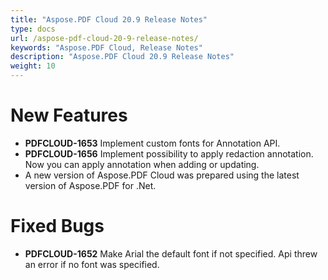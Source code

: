 ```yaml
---
title: "Aspose.PDF Cloud 20.9 Release Notes"
type: docs
url: /aspose-pdf-cloud-20-9-release-notes/
keywords: "Aspose.PDF Cloud, Release Notes"
description: "Aspose.PDF Cloud 20.9 Release Notes"
weight: 10
---
```


# **New Features**
-   **PDFCLOUD-1653** Implement custom fonts for Annotation API.
-   **PDFCLOUD-1656** Implement possibility to apply redaction annotation. Now you can apply annotation when adding or updating.
-   A new version of Aspose.PDF Cloud was prepared using the latest version of Aspose.PDF for .Net.
# **Fixed Bugs**
-   **PDFCLOUD-1652** Make Arial the default font if not specified. Api threw an error if no font was specified.

